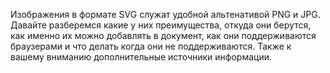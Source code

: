 Изображения в формате SVG служат удобной альтенативой PNG и JPG. Давайте 
разберемся какие у них преимущества, откуда они берутся,  как именно их можно 
добавлять в документ, как они поддерживаются браузерами и что делать когда они 
не поддерживаются. Также к вашему вниманию дополнительные источники информации. 